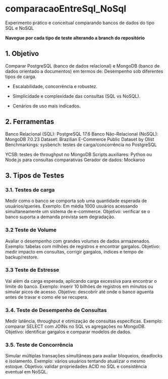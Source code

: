 # comparacaoEntreSql_NoSql
Experimento prático e conceitual comparando bancos de dados do tipo SQL e NoSQL

**Navegue por cada tipo de teste alterando a branch do repositório**

## 1. Objetivo
Comparar PostgreSQL (banco de dados relacional) e MongoDB (banco de dados orientado a documentos) em termos de:
Desempenho sob diferentes tipos de carga.


- Escalabilidade, concorrência e robustez.


- Simplicidade e complexidade das consultas (SQL vs NoSQL).


- Cenários de uso mais indicados.



## 2. Ferramentas
Banco Relacional (SQL): PostgreSQL 17.6
Banco Não-Relacional (NoSQL): MongoDB 7.0.23
Dataset: Brazilian E-Commerce Public Dataset by Olist
Benchmarkings:
sysbench: testes de carga/concorrência no PostgreSQL


YCSB: testes de throughput no MongoDB
Scripts auxiliares: Python ou Node.js para consultas comparativas
Gerador de dados: Mockaroo


## 3. Tipos de Testes
### 3.1. Testes de carga
Medir como o banco se comporta sob uma quantidade esperada de usuários/queries.
Exemplo: Em média 1000 usuários acessando simultaneamente um sistema de e-commerce.
Objetivo: verificar se o banco suporta a demanda prevista sem degradação.

### 3.2 Teste de Volume
Avaliar o desempenho com grandes volumes de dados armazenados.
Exemplo: tabelas com milhões de registros e encontrar gargalos.
Objetivo: medir impacto em consultas, corrigir gargalos, índices e tempo de backup/restore.

### 3.3 Teste de Estresse
Vai além da carga esperada, aplicando carga excessiva para encontrar o limite do banco.
Exemplo: inserir 10 bilhões de registros em minutos ou simular picos de acesso.
Objetivo: descobrir até onde o banco aguenta antes de travar e como ele se recupera.

### 3.4. Teste de Desempenho de Consultas
Medir latência, throughput e otimização de consultas específicas.
Exemplo: comparar SELECT com JOINs no SQL vs agregações no MongoDB.
Objetivo: identificar gargalos e comparar modelos de dados.

### 3.5. Teste de Concorrência 
Simular múltiplas transações simultâneas para avaliar bloqueios, deadlocks e isolamento.
Exemplo: vários usuários tentando atualizar o mesmo estoque.
Objetivo: validar propriedades ACID no SQL e consistência eventual em NoSQL.



